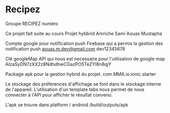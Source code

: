 # Recipez
Groupe RECIPEZ numéro


Ce projet fait suite au cours Projet hybbrid
Amriche Sami
Aouas Mustapha

Compte google pour notification push Firebase qui a permis la gestion des notification push
	aouas.m.dev@gmail.com
	dev12345678
	
Clé googleMap API qui nous est necessaire pour l'utilisation de google map
	AIzaSyDN7zXX2z8NdhdhwCGazPO5TeZYl8n8qjY
	
Package apk pour la gestion hybrid du projet.
	com.MMA.io.ionic.starter


Le stockage des préferences d'affichage se font dans le stockage interne de l'appareil.
L'utilisation d'un template tabs nous permet de nous connecter à l'API pour afficher le résultat convenu.

L'apk se trouve dans platform / android /build/outputs/apk
